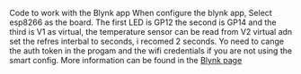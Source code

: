 Code to work with the Blynk app
When configure the blynk app, Select esp8266 as the board. The first LED is GP12 the second is GP14 and the third is V1 as virtual, the temperature sensor can be read from V2 virtual adn set the refres interbal to seconds, i recomed 2 seconds.
Yo need to cange the auth token in the progam and the wifi credentials if you are not using the smart config.
More information can be found in the <a href="https://blynk.io/en/getting-started">Blynk page </a>  

